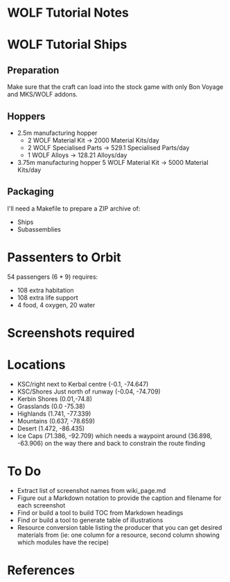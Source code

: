 # WOLF Tutorial Notes

# WOLF Tutorial Ships

## Preparation

Make sure that the craft can load into the stock game with only Bon Voyage and MKS/WOLF addons.

## Hoppers

+ 2.5m manufacturing hopper
  + 2 WOLF Material Kit -> 2000 Material Kits/day
  + 2 WOLF Specialised Parts -> 529.1 Specialised Parts/day
  + 1 WOLF Alloys -> 128.21 Alloys/day
+ 3.75m manufacturing hopper 5 WOLF Material Kit -> 5000 Material Kits/day

## Packaging

I'll need a Makefile to prepare a ZIP archive of:

+ Ships
+ Subassemblies

# Passenters to Orbit

 54 passengers (6 * 9) requires:

+ 108 extra habitation
+ 108 extra life support
+ 4 food, 4 oxygen, 20 water

# Screenshots required

# Locations

+ KSC/right next to Kerbal centre (-0.1, -74.647)
+ KSC/Shores Just north of runway (-0.04, -74.709)
+ Kerbin Shores (0.01,-74.8)
+ Grasslands (0.0 -75.38)
+ Highlands (1.741, -77.339)
+ Mountains (0.637, -78.659)
+ Desert (1.472, -86.435)
+ Ice Caps (71.386, -92.709) which needs a waypoint around (36.898, -63.906) on the way there and back to constrain the route finding

# To Do

+ Extract list of screenshot names from wiki_page.md
+ Figure out a Markdown notation to provide the caption and filename for each screenshot
+ Find or build a tool to build TOC from Markdown headings
+ Find or build a tool to generate table of illustrations
+ Resource conversion table listing the producer that you can get desired materials from (ie: one column for a resource, second column showing which modules have the recipe)

# References

[KSPFORUMMKS]: https://forum.kerbalspaceprogram.com/index.php?/topic/154587-111x-modular-kolonization-system-mks/ "KSP Forum: MKS Announcement Thread"
[WOLFIWPC]: https://github.com/UmbraSpaceIndustries/MKS/wiki/WOLF-%E2%80%94-Industry-without-the-part-count "WOLF: Industry without the part count"
[MRWOLFTS]: https://github.com/MaraRinn/WOLF-Tutorial-Ships "Mara Rinn's WOLF Tutorial Ships repository"
[BCRESDIAG]: https://forum.kerbalspaceprogram.com/index.php?/topic/154587-111x-modular-kolonization-system-mks/&do=findComment&comment=4026544 "bigcalm's resource diagram"
